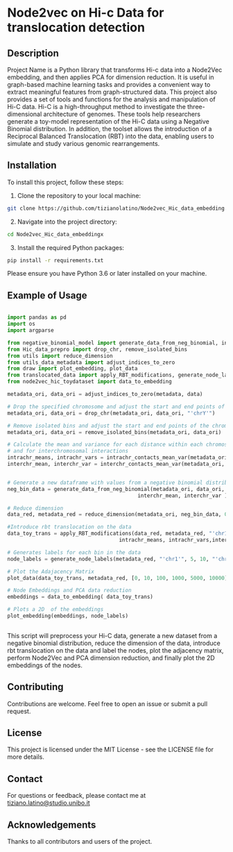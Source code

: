 
# Node2vec on Hi-c Data for translocation detection

## Description

Project Name is a Python library that transforms Hi-c data into a Node2Vec embedding, and then applies PCA for dimension reduction. It is useful in graph-based machine learning tasks and provides a convenient way to extract meaningful features from graph-structured data.
This project also provides a set of tools and functions for the analysis and manipulation of Hi-C data. Hi-C is a high-throughput method to investigate the three-dimensional architecture of genomes. These tools help researchers generate a toy-model representation of the Hi-C data using a Negative Binomial distribution. In addition, the toolset allows the introduction of a Reciprocal Balanced Translocation (RBT) into the data, enabling users to simulate and study various genomic rearrangements.

## Installation

To install this project, follow these steps:

1. Clone the repository to your local machine:

```bash
git clone https://github.com/tizianolatino/Node2vec_Hic_data_embedding.git
```

2. Navigate into the project directory:

```bash
cd Node2vec_Hic_data_embeddingx
```

3. Install the required Python packages:

```bash
pip install -r requirements.txt
```

Please ensure you have Python 3.6 or later installed on your machine.

## Example of Usage

```python

import pandas as pd
import os
import argparse

from negative_binomial_model import generate_data_from_neg_binomial, intrachr_contacts_mean_var, interchr_contacts_mean_var
from Hic_data_prepro import drop_chr, remove_isolated_bins
from utils import reduce_dimension
from utils_data_metadata import adjust_indices_to_zero
from draw import plot_embedding, plot_data
from translocated_data import apply_RBT_modifications, generate_node_labels
from node2vec_hic_toydataset import data_to_embedding

metadata_ori, data_ori = adjust_indices_to_zero(metadata, data)

# Drop the specified chromosome and adjust the start and end points of the remaining chromosomes
metadata_ori, data_ori = drop_chr(metadata_ori, data_ori, "'chrY'")

# Remove isolated bins and adjust the start and end points of the chromosomes
metadata_ori, data_ori = remove_isolated_bins(metadata_ori, data_ori)

# Calculate the mean and variance for each distance within each chromosome, 
# and for interchromosomal interactions
intrachr_means, intrachr_vars = intrachr_contacts_mean_var(metadata_ori, data_ori)
interchr_mean, interchr_var = interchr_contacts_mean_var(metadata_ori, data_ori)


# Generate a new dataframe with values from a negative binomial distribution
neg_bin_data = generate_data_from_neg_binomial(metadata_ori, data_ori, intrachr_means, intrachr_vars,
                                          interchr_mean, interchr_var )

# Reduce dimension
data_red, metadata_red = reduce_dimension(metadata_ori, neg_bin_data, 0.9)

#Introduce rbt translocation on the data
data_toy_trans = apply_RBT_modifications(data_red, metadata_red, "'chr1'", 5, 10, "'chr6'", 105, 110,
                                    intrachr_means, intrachr_vars,interchr_mean, interchr_var)                                                                

# Generates labels for each bin in the data
node_labels = generate_node_labels(metadata_red, "'chr1'", 5, 10, "'chr6'", 105, 110)

# Plot the Adajacency Matrix
plot_data(data_toy_trans, metadata_red, [0, 10, 100, 1000, 5000, 10000])

# Node Embeddings and PCA data reduction
embeddings = data_to_embedding( data_toy_trans)

# Plots a 2D  of the embeddings
plot_embedding(embeddings, node_labels)
   
```

This script will preprocess your Hi-C data, generate a new dataset from a negative binomial distribution, reduce the dimension of the data, introduce rbt translocation on the data and label the nodes, plot the adjacency matrix, perform Node2Vec and PCA dimension reduction, and finally plot the 2D embeddings of the nodes.

## Contributing
Contributions are welcome. Feel free to open an issue or submit a pull request.

## License
This project is licensed under the MIT License - see the LICENSE file for more details.

## Contact
For questions or feedback, please contact me at tiziano.latino@studio.unibo.it

## Acknowledgements
Thanks to all contributors and users of the project.
